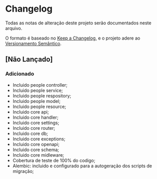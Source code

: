 # Changelog

Todas as notas de alteração deste projeto serão documentados neste arquivo.

O formato é baseado no [Keep a Changelog](https://keepachangelog.com/pt-BR/1.1.0/),
e o projeto adere ao [Versionamento Semântico](https://semver.org/lang/pt-BR/spec/v2.0.0.html).

## [Não Lançado]

### Adicionado

- Incluido people controller;
- Incluido people service;
- Incluido people respository;
- Incluido people model;
- Incluido people resource;
- Incluido core api;
- Incluido core handler;
- Incluido core settings;
- Incluido core router;
- Incluido core db;
- Incluido core exceptions;
- Incluido core openapi;
- Incluido core schema;
- Incluido core midleware;
- Cobertura de teste de 100% do codigo;
- Alembic: incluido e configurado para a autogeração dos scripts de migração;
